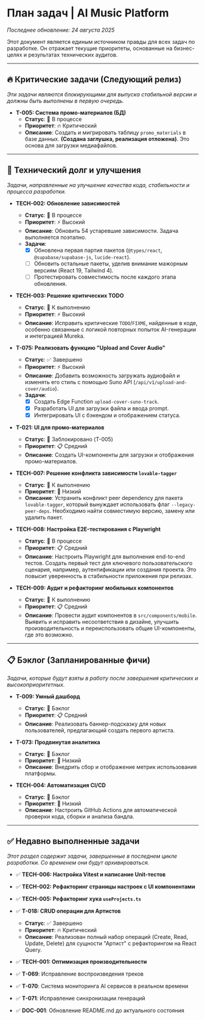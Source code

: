 # План задач | AI Music Platform
*Последнее обновление: 24 августа 2025*

Этот документ является единым источником правды для всех задач по разработке. Он отражает текущие приоритеты, основанные на бизнес-целях и результатах технических аудитов.

---

## 🔥 Критические задачи (Следующий релиз)
*Эти задачи являются блокирующими для выпуска стабильной версии и должны быть выполнены в первую очередь.*

- **T-005: Система промо-материалов (БД)**
  - **Статус**: 🚧 В процессе
  - **Приоритет**: 🔥 Критический
  - **Описание**: Создать и мигрировать таблицу `promo_materials` в базе данных. **(Создана заглушка, реализация отложена)**. Это основа для загрузки медиафайлов.

---

## 🚀 Технический долг и улучшения
*Задачи, направленные на улучшение качества кода, стабильности и процесса разработки.*

- **TECH-002: Обновление зависимостей**
  - **Статус**: 🚧 В процессе
  - **Приоритет**: ⚡️ Высокий
  - **Описание**: Обновить 54 устаревшие зависимости. Задача выполняется поэтапно.
  - **Задачи**:
    - [x] Обновлена первая партия пакетов (`@types/react`, `@supabase/supabase-js`, `lucide-react`).
    - [ ] Обновить остальные пакеты, уделив внимание мажорным версиям (React 19, Tailwind 4).
    - [ ] Протестировать совместимость после каждого этапа обновления.

- **TECH-003: Решение критических TODO**
  - **Статус**: 🚧 К выполнению
  - **Приоритет**: ⚡️ Высокий
  - **Описание**: Исправить критические `TODO`/`FIXME`, найденные в коде, особенно связанные с логикой повторных попыток AI-генерации и интеграцией Mureka.

- **T-075: Реализовать функцию "Upload and Cover Audio"**
  - **Статус**: ✅ Завершено
  - **Приоритет**: ⚡️ Высокий
  - **Описание**: Добавить возможность загружать аудиофайл и изменять его стиль с помощью Suno API (`/api/v1/upload-and-cover/audio`).
  - **Задачи**:
    - [x] Создать Edge Function `upload-cover-suno-track`.
    - [x] Разработать UI для загрузки файла и ввода prompt.
    - [x] Интегрировать UI с бэкендом и отображением статуса.

- **T-021: UI для промо-материалов**
  - **Статус**: 🚧 Заблокировано (T-005)
  - **Приоритет**: 📋 Средний
  - **Описание**: Создать UI-компоненты для загрузки и отображения промо-материалов.

- **TECH-007: Решение конфликта зависимости `lovable-tagger`**
  - **Статус**: 🚧 К выполнению
  - **Приоритет**: 🔽 Низкий
  - **Описание**: Устранить конфликт peer dependency для пакета `lovable-tagger`, который вынуждает использовать флаг `--legacy-peer-deps`. Необходимо найти совместимую версию, замену или удалить пакет.

- **TECH-008: Настройка E2E-тестирования с Playwright**
  - **Статус**: 🚧 В процессе
  - **Приоритет**: 📋 Средний
  - **Описание**: Настроить Playwright для выполнения end-to-end тестов. Создать первый тест для ключевого пользовательского сценария, например, аутентификации или создания проекта. Это повысит уверенность в стабильности приложения при релизах.

- **TECH-009: Аудит и рефакторинг мобильных компонентов**
  - **Статус**: 🚧 К выполнению
  - **Приоритет**: 📋 Средний
  - **Описание**: Провести аудит компонентов в `src/components/mobile`. Выявить и исправить несоответствия в дизайне, улучшить производительность и переиспользовать общие UI-компоненты, где это возможно.

---

## 📋 Бэклог (Запланированные фичи)
*Задачи, которые будут взяты в работу после завершения критических и высокоприоритетных.*

- **T-009: Умный дашборд**
  - **Статус**: 🧊 Бэклог
  - **Приоритет**: 📋 Средний
  - **Описание**: Реализовать баннер-подсказку для новых пользователей, предлагающий создать первого артиста.

- **T-073: Продвинутая аналитика**
  - **Статус**: 🧊 Бэклог
  - **Приоритет**: 🔽 Низкий
  - **Описание**: Внедрить сбор и отображение метрик использования платформы.

- **TECH-004: Автоматизация CI/CD**
  - **Статус**: 🧊 Бэклог
  - **Приоритет**: 🔽 Низкий
  - **Описание**: Настроить GitHub Actions для автоматической проверки кода, сборки и анализа бандла.

---
## ✅ Недавно выполненные задачи
*Этот раздел содержит задачи, завершенные в последнем цикле разработки. Со временем они будут архивироваться.*

- ✅ **TECH-006: Настройка Vitest и написание Unit-тестов**
- ✅ **TECH-002: Рефакторинг страницы настроек с UI компонентами**
- ✅ **TECH-005: Рефакторинг хука `useProjects.ts`**
- ✅ **T-018: CRUD операции для Артистов**
  - **Статус**: ✅ Завершено
  - **Приоритет**: 🔥 Критический
  - **Описание**: Реализован полный набор операций (Create, Read, Update, Delete) для сущности "Артист" с рефакторингом на React Query.

- ✅ **TECH-001: Оптимизация производительности**
- ✅ **T-069**: Исправление воспроизведения треков
- ✅ **T-070**: Система мониторинга AI сервисов в реальном времени
- ✅ **T-071**: Исправление синхронизации генераций
- ✅ **DOC-001**: Обновление README.md до актуального состояния